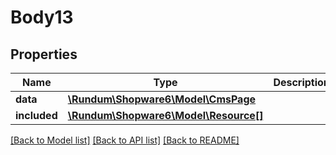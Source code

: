 # Body13

## Properties
Name | Type | Description | Notes
------------ | ------------- | ------------- | -------------
**data** | [**\Rundum\Shopware6\Model\CmsPage**](CmsPage.md) |  | [optional] 
**included** | [**\Rundum\Shopware6\Model\Resource[]**](Resource.md) |  | [optional] 

[[Back to Model list]](../../README.md#documentation-for-models) [[Back to API list]](../../README.md#documentation-for-api-endpoints) [[Back to README]](../../README.md)

